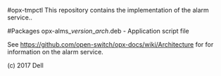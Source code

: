 #opx-tmpctl
This repository contains the implementation of the alarm service..
  
#Packages
opx-alms\_*version*\_*arch*.deb - Application script file  
  
See https://github.com/open-switch/opx-docs/wiki/Architecture for for information on the alarm service.  
  
(c) 2017 Dell  
